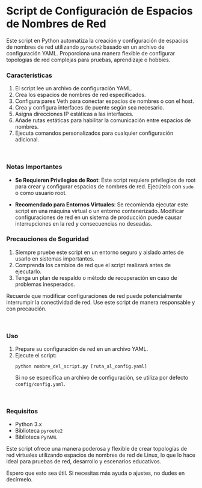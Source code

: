 # Script de Configuración de Espacios de Nombres de Red

Este script en Python automatiza la creación y configuración de espacios de nombres de red utilizando `pyroute2` basado en un archivo de configuración YAML. Proporciona una manera flexible de configurar topologías de red complejas para pruebas, aprendizaje o hobbies.
<br>

### Características

1. El script lee un archivo de configuración YAML.
2. Crea los espacios de nombres de red especificados.
3. Configura pares Veth para conectar espacios de nombres o con el host.
4. Crea y configura interfaces de puente según sea necesario.
5. Asigna direcciones IP estáticas a las interfaces.
6. Añade rutas estáticas para habilitar la comunicación entre espacios de nombres.
7. Ejecuta comandos personalizados para cualquier configuración adicional.

<br>

### Notas Importantes

- **Se Requieren Privilegios de Root**: Este script requiere privilegios de root para crear y configurar espacios de nombres de red. Ejecútelo con `sudo` o como usuario root.

- **Recomendado para Entornos Virtuales**: Se recomienda ejecutar este script en una máquina virtual o un entorno contenerizado. Modificar configuraciones de red en un sistema de producción puede causar interrupciones en la red y consecuencias no deseadas.

### Precauciones de Seguridad

1. Siempre pruebe este script en un entorno seguro y aislado antes de usarlo en sistemas importantes.
2. Comprenda los cambios de red que el script realizará antes de ejecutarlo.
3. Tenga un plan de respaldo o método de recuperación en caso de problemas inesperados.

Recuerde que modificar configuraciones de red puede potencialmente interrumpir la conectividad de red. Use este script de manera responsable y con precaución.

<br>

### Uso

1. Prepare su configuración de red en un archivo YAML.
2. Ejecute el script:
   ```
   python nombre_del_script.py [ruta_al_config.yaml]
   ```
   Si no se especifica un archivo de configuración, se utiliza por defecto `config/config.yaml`.

<br>

### Requisitos

- Python 3.x
- Biblioteca `pyroute2`
- Biblioteca `PyYAML`

Este script ofrece una manera poderosa y flexible de crear topologías de red virtuales utilizando espacios de nombres de red de Linux, lo que lo hace ideal para pruebas de red, desarrollo y escenarios educativos.


Espero que esto sea útil. Si necesitas más ayuda o ajustes, no dudes en decírmelo.
